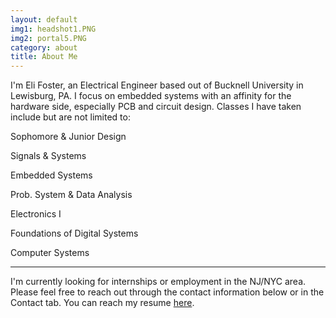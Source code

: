 ```yaml
---
layout: default
img1: headshot1.PNG
img2: portal5.PNG
category: about
title: About Me
---
```


I'm Eli Foster, an Electrical Engineer based out of Bucknell University in Lewisburg, PA. I focus on embedded systems with an affinity for the hardware side, especially PCB
and circuit design. Classes I have taken include but are not limited to: 

Sophomore & Junior Design

Signals & Systems 

Embedded Systems

Prob. System & Data Analysis

Electronics I

Foundations of Digital Systems

Computer Systems

<hr class="intro-divider">

I'm currently looking for internships or employment in the NJ/NYC area. Please feel free to reach out through the contact information below or in the Contact tab.
You can reach my resume <a href='Eli Foster Internship resume.pdf' target="_blank">here</a>.
